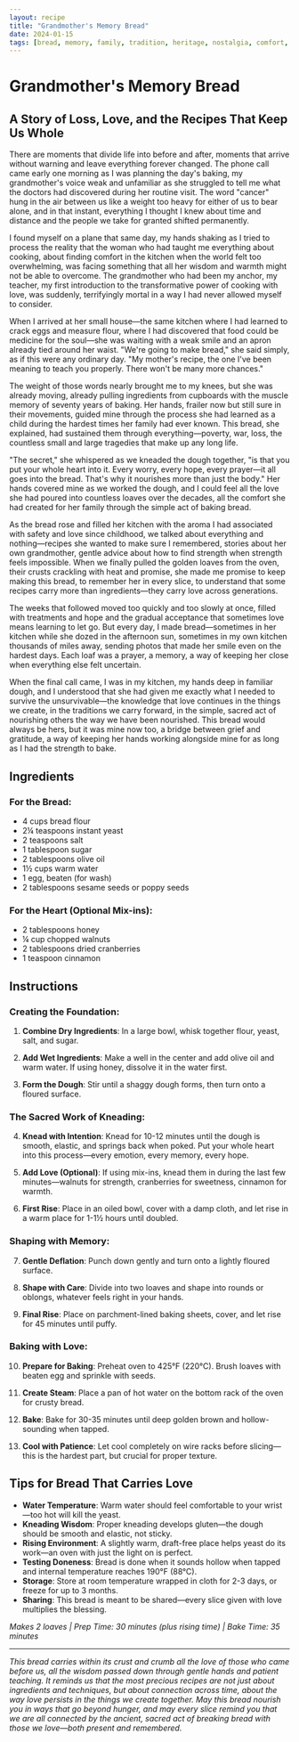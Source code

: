 ```yaml
---
layout: recipe
title: "Grandmother's Memory Bread"
date: 2024-01-15
tags: [bread, memory, family, tradition, heritage, nostalgia, comfort, baking, love]
---
```


# Grandmother's Memory Bread

## A Story of Loss, Love, and the Recipes That Keep Us Whole

There are moments that divide life into before and after, moments that arrive without warning and leave everything forever changed. The phone call came early one morning as I was planning the day's baking, my grandmother's voice weak and unfamiliar as she struggled to tell me what the doctors had discovered during her routine visit. The word "cancer" hung in the air between us like a weight too heavy for either of us to bear alone, and in that instant, everything I thought I knew about time and distance and the people we take for granted shifted permanently.

I found myself on a plane that same day, my hands shaking as I tried to process the reality that the woman who had taught me everything about cooking, about finding comfort in the kitchen when the world felt too overwhelming, was facing something that all her wisdom and warmth might not be able to overcome. The grandmother who had been my anchor, my teacher, my first introduction to the transformative power of cooking with love, was suddenly, terrifyingly mortal in a way I had never allowed myself to consider.

When I arrived at her small house—the same kitchen where I had learned to crack eggs and measure flour, where I had discovered that food could be medicine for the soul—she was waiting with a weak smile and an apron already tied around her waist. "We're going to make bread," she said simply, as if this were any ordinary day. "My mother's recipe, the one I've been meaning to teach you properly. There won't be many more chances."

The weight of those words nearly brought me to my knees, but she was already moving, already pulling ingredients from cupboards with the muscle memory of seventy years of baking. Her hands, frailer now but still sure in their movements, guided mine through the process she had learned as a child during the hardest times her family had ever known. This bread, she explained, had sustained them through everything—poverty, war, loss, the countless small and large tragedies that make up any long life.

"The secret," she whispered as we kneaded the dough together, "is that you put your whole heart into it. Every worry, every hope, every prayer—it all goes into the bread. That's why it nourishes more than just the body." Her hands covered mine as we worked the dough, and I could feel all the love she had poured into countless loaves over the decades, all the comfort she had created for her family through the simple act of baking bread.

As the bread rose and filled her kitchen with the aroma I had associated with safety and love since childhood, we talked about everything and nothing—recipes she wanted to make sure I remembered, stories about her own grandmother, gentle advice about how to find strength when strength feels impossible. When we finally pulled the golden loaves from the oven, their crusts crackling with heat and promise, she made me promise to keep making this bread, to remember her in every slice, to understand that some recipes carry more than ingredients—they carry love across generations.

The weeks that followed moved too quickly and too slowly at once, filled with treatments and hope and the gradual acceptance that sometimes love means learning to let go. But every day, I made bread—sometimes in her kitchen while she dozed in the afternoon sun, sometimes in my own kitchen thousands of miles away, sending photos that made her smile even on the hardest days. Each loaf was a prayer, a memory, a way of keeping her close when everything else felt uncertain.

When the final call came, I was in my kitchen, my hands deep in familiar dough, and I understood that she had given me exactly what I needed to survive the unsurvivable—the knowledge that love continues in the things we create, in the traditions we carry forward, in the simple, sacred act of nourishing others the way we have been nourished. This bread would always be hers, but it was mine now too, a bridge between grief and gratitude, a way of keeping her hands working alongside mine for as long as I had the strength to bake.

## Ingredients

### For the Bread:
- 4 cups bread flour
- 2¼ teaspoons instant yeast
- 2 teaspoons salt
- 1 tablespoon sugar
- 2 tablespoons olive oil
- 1½ cups warm water
- 1 egg, beaten (for wash)
- 2 tablespoons sesame seeds or poppy seeds

### For the Heart (Optional Mix-ins):
- 2 tablespoons honey
- ¼ cup chopped walnuts
- 2 tablespoons dried cranberries
- 1 teaspoon cinnamon

## Instructions

### Creating the Foundation:
1. **Combine Dry Ingredients**: In a large bowl, whisk together flour, yeast, salt, and sugar.

2. **Add Wet Ingredients**: Make a well in the center and add olive oil and warm water. If using honey, dissolve it in the water first.

3. **Form the Dough**: Stir until a shaggy dough forms, then turn onto a floured surface.

### The Sacred Work of Kneading:
4. **Knead with Intention**: Knead for 10-12 minutes until the dough is smooth, elastic, and springs back when poked. Put your whole heart into this process—every emotion, every memory, every hope.

5. **Add Love (Optional)**: If using mix-ins, knead them in during the last few minutes—walnuts for strength, cranberries for sweetness, cinnamon for warmth.

6. **First Rise**: Place in an oiled bowl, cover with a damp cloth, and let rise in a warm place for 1-1½ hours until doubled.

### Shaping with Memory:
7. **Gentle Deflation**: Punch down gently and turn onto a lightly floured surface.

8. **Shape with Care**: Divide into two loaves and shape into rounds or oblongs, whatever feels right in your hands.

9. **Final Rise**: Place on parchment-lined baking sheets, cover, and let rise for 45 minutes until puffy.

### Baking with Love:
10. **Prepare for Baking**: Preheat oven to 425°F (220°C). Brush loaves with beaten egg and sprinkle with seeds.

11. **Create Steam**: Place a pan of hot water on the bottom rack of the oven for crusty bread.

12. **Bake**: Bake for 30-35 minutes until deep golden brown and hollow-sounding when tapped.

13. **Cool with Patience**: Let cool completely on wire racks before slicing—this is the hardest part, but crucial for proper texture.

## Tips for Bread That Carries Love

- **Water Temperature**: Warm water should feel comfortable to your wrist—too hot will kill the yeast.
- **Kneading Wisdom**: Proper kneading develops gluten—the dough should be smooth and elastic, not sticky.
- **Rising Environment**: A slightly warm, draft-free place helps yeast do its work—an oven with just the light on is perfect.
- **Testing Doneness**: Bread is done when it sounds hollow when tapped and internal temperature reaches 190°F (88°C).
- **Storage**: Store at room temperature wrapped in cloth for 2-3 days, or freeze for up to 3 months.
- **Sharing**: This bread is meant to be shared—every slice given with love multiplies the blessing.

*Makes 2 loaves | Prep Time: 30 minutes (plus rising time) | Bake Time: 35 minutes*

---

*This bread carries within its crust and crumb all the love of those who came before us, all the wisdom passed down through gentle hands and patient teaching. It reminds us that the most precious recipes are not just about ingredients and techniques, but about connection across time, about the way love persists in the things we create together. May this bread nourish you in ways that go beyond hunger, and may every slice remind you that we are all connected by the ancient, sacred act of breaking bread with those we love—both present and remembered.*